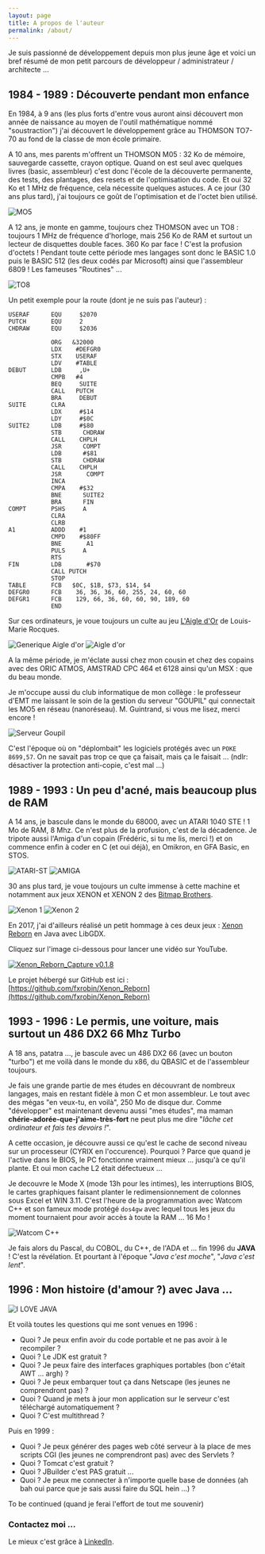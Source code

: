 ```yaml
---
layout: page
title: A propos de l'auteur
permalink: /about/
---
```


Je suis passionné de développement depuis mon plus jeune âge et voici un bref résumé de mon petit parcours de développeur / administrateur / architecte  ...

## 1984 - 1989 : Découverte pendant mon enfance

En 1984, à 9 ans (les plus forts d'entre vous auront ainsi découvert mon année de naissance au moyen de l'outil mathématique nommé "soustraction") j'ai découvert le développement grâce au THOMSON TO7-70 au fond de la classe de mon école primaire.

A 10 ans, mes parents m'offrent un THOMSON M05 : 32 Ko de mémoire, sauvegarde cassette, crayon optique. Quand on est seul avec quelques livres (basic, assembleur) c'est donc l'école de la découverte permanente, des tests, des plantages, des resets et de l'optimisation du code. Et oui 32 Ko et 1 MHz de fréquence, cela nécessite quelques astuces. A ce jour (30 ans plus tard), j'ai toujours ce goût de l'optimisation et de l'octet bien utilisé.

![MO5](/images/mo5.png)

A 12 ans, je monte en gamme, toujours chez THOMSON avec un TO8 : toujours 1 MHz de fréquence d'horloge, mais 256 Ko de RAM et surtout un lecteur de disquettes double faces. 360 Ko par face ! C'est la profusion d'octets ! Pendant toute cette période mes langages sont donc le BASIC 1.0 puis le BASIC 512 (les deux codés par Microsoft) ainsi que l'assembleur 6809 ! Les fameuses "Routines" ... 

![TO8](/images/to8.png)

Un petit exemple pour la route (dont je ne suis pas l'auteur) :

```
USERAF      EQU     $2070
PUTCH       EQU     2
CHDRAW      EQU     $2036

            ORG   &32000
            LDX    #DEFGR0
            STX    USERAF
            LDV    #TABLE
DEBUT       LDB     ,U+
            CMPB   #4
            BEQ     SUITE
            CALL   PUTCH
            BRA     DEBUT
SUITE       CLRA
            LDX     #$14
            LDY     #$0C
SUITE2      LDB     #$80
            STB      CHDRAW
            CALL    CHPLH
            JSR      COMPT
            LDB      #$81
            STB      CHDRAW
            CALL    CHPLH
            JSR       COMPT
            INCA
            CMPA    #$32
            BNE      SUITE2
            BRA      FIN
COMPT       PSHS     A
            CLRA    
            CLRB
A1          ADDD    #1 
            CMPD    #$80FF
            BNE       A1
            PULS     A
            RTS
FIN         LDB       #$70
            CALL PUTCH
            STOP
TABLE       FCB   $0C, $1B, $73, $14, $4
DEFGR0      FCB    36, 36, 36, 60, 255, 24, 60, 60
DEFGR1      FCB    129, 66, 36, 60, 60, 90, 189, 60
            END           

```

Sur ces ordinateurs, je voue toujours un culte au jeu [L'Aigle d'Or](https://fr.wikipedia.org/wiki/L%27Aigle_d%27or) de Louis-Marie Rocques.

![Generique Aigle d'or](/images/generique-aigle-d-or.png)
![Aigle d'or](/images/aigle-d-or.jpg)

A la même période, je m'éclate aussi chez mon cousin et chez des copains avec des ORIC ATMOS, AMSTRAD CPC 464 et 6128 ainsi qu'un MSX : que du beau monde.

Je m'occupe aussi du club informatique de mon collège : le professeur d'EMT me laissant le soin de la gestion du serveur "GOUPIL" qui connectait les MO5 en réseau (nanoréseau). M. Guintrand, si vous me lisez, merci encore !

![Serveur Goupil](/images/goupil.png)

C'est l'époque où on "déplombait" les logiciels protégés avec un `POKE 8699,57`. On ne savait pas trop ce que ça faisait, mais ça le faisait ... (ndlr:  désactiver la protection anti-copie, c'est mal ...)


## 1989 - 1993 : Un peu d'acné, mais beaucoup plus de RAM 

A 14 ans, je bascule dans le monde du 68000, avec un ATARI 1040 STE ! 1 Mo de RAM, 8 Mhz. Ce n'est plus de la profusion, c'est de la décadence. Je tripote aussi l'Amiga d'un copain (Frédéric, si tu me lis, merci !) et on commence enfin à coder en C (et oui déjà), en Omikron, en GFA Basic, en STOS.

![ATARI-ST](/images/atari-st.png) 
![AMIGA](/images/amiga.png)

30 ans plus tard, je voue toujours un culte immense à cette machine et notamment aux jeux XENON et XENON 2 des [Bitmap Brothers](https://fr.wikipedia.org/wiki/Bitmap_Brothers).

![Xenon 1](/images/xenon-1.jpg)
![Xenon 2](/images/xenon-2.jpg)

En 2017, j'ai d'ailleurs réalisé un petit hommage à ces deux jeux : [Xenon Reborn](https://www.youtube.com/watch?v=ki39sbk4VKc) en Java avec LibGDX.

Cliquez sur l'image ci-dessous pour lancer une vidéo sur YouTube.

[![Xenon_Reborn_Capture v0.1.8](https://img.youtube.com/vi/ki39sbk4VKc/0.jpg)](https://youtu.be/ki39sbk4VKc)

Le projet hébergé sur GitHub est ici : [https://github.com/fxrobin/Xenon_Reborn](https://github.com/fxrobin/Xenon_Reborn)


## 1993 - 1996 : Le permis, une voiture, mais surtout un 486 DX2 66 Mhz Turbo

A 18 ans, patatra ..., je bascule avec un 486 DX2 66 (avec un bouton "turbo") et me voilà dans le monde du x86, du QBASIC et de l'assembleur toujours. 

Je fais une grande partie de mes études en découvrant de nombreux langages, mais en restant fidèle à mon C et mon assembleur. Le tout avec des mégas "en veux-tu, en voilà", 250 Mo de disque dur. Comme "développer" est maintenant devenu aussi "mes études",
ma maman **chérie-adorée-que-j'aime-très-fort** ne peut plus me dire "*lâche cet ordinateur et fais tes devoirs !*".

A cette occasion, je découvre aussi ce qu'est le cache de second niveau sur un processeur (CYRIX en l'occurence). Pourquoi ? Parce que quand je l'active dans le BIOS, le PC fonctionne vraiment mieux ... jusqu'à ce qu'il plante. Et oui mon cache L2 était défectueux ... 


Je decouvre le Mode X (mode 13h pour les intimes), les interruptions BIOS, le cartes graphiques faisant planter le redimensionnement de colonnes sous Excel et WIN 3.11. C'est l'heure de la programmation avec Watcom C++ et son fameux mode protégé `dos4gw` avec lequel tous les jeux du moment tournaient pour avoir accès à toute la RAM ... 16 Mo !

![Watcom C++](/images/watcom.png)

Je fais alors du Pascal, du COBOL, du C++, de l'ADA et ... fin 1996 du **JAVA** ! C'est la révélation. Et pourtant à l'époque "*Java c'est moche*", "*Java c'est lent*". 

## 1996 : Mon histoire (d'amour ?) avec Java ...

![I LOVE JAVA](/images/i-love-java.png)

Et voilà toutes les questions qui me sont venues en 1996 :

* Quoi ? Je peux enfin avoir du code portable et ne pas avoir à le recompiler ?
* Quoi ? Le JDK est gratuit ?
* Quoi ? Je peux faire des interfaces graphiques portables (bon c'était AWT ... argh) ?
* Quoi ? Je peux embarquer tout ça dans Netscape (les jeunes ne comprendront pas) ?
* Quoi ? Quand je mets à jour mon application sur le serveur c'est téléchargé automatiquement ?
* Quoi ? C'est multithread ?

Puis en 1999 :
* Quoi ? Je peux générer des pages web côté serveur à la place de mes scripts CGI (les jeunes ne comprendront pas) avec des Servlets ?
* Quoi ? Tomcat c'est gratuit ?
* Quoi ? JBuilder c'est PAS gratuit ... 
* Quoi ? Je peux me connecter à n'importe quelle base de données (ah bah oui parce que je sais aussi faire du SQL hein ...) ?

To be continued (quand je ferai l'effort de tout me souvenir)


### Contactez moi ...

Le mieux c'est grâce à [LinkedIn](https://www.linkedin.com/in/fxrobin).

